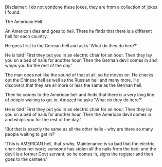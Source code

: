 Disclaimer: I do not condone these jokes, they are from a collection of jokes I found.

The American Hell

An American dies and goes to hell. There he finds that there is a different hell for each country.

He goes first to the German hell and asks 'What do they do here?'

He is told 'First they put you in an electric chair for an hour. Then they lay you on a bed of nails for another hour. Then the German devil comes in and whips you for the rest of the day.'

The man does not like the sound of that at all, so he moves on. He checks out the Chinese hell as well as the Russian hell and many more. He discovers that they are all more or less the same as the German hell.
   
Then he comes to the American hell and finds that there is a very long line of people waiting to get in. Amazed he asks 'What do they do here?'

He is told 'First they put you in an electric chair for an hour. Then they lay you on a bed of nails for another hour. Then the American devil comes in and whips you for the rest of the day.'

'But  that is exactly the same as all the other hells - why are there so many people waiting to get in?'

'This is AMERICAN hell, that's why. Maintenance is so bad that the electric chair does not work; someone has stolen all the nails from the bed; and the devil is a former Govt servant, so he comes in, signs the register and then goes to the canteen.'

